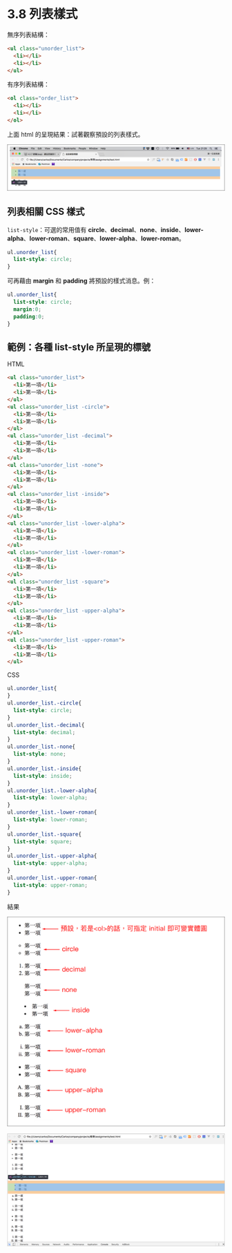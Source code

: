 # 3.8 列表樣式

無序列表結構：

```html
<ul class="unorder_list">
  <li></li>
  <li></li>
</ul>
```

有序列表結構：

```html
<ol class="order_list">
  <li></li>
  <li></li>
</ol>
```

上面 html 的呈現結果：試著觀察預設的列表樣式。

![](/assets/list_basic_style.png)

## 列表相關 CSS 樣式

`list-style`：可選的常用值有 **circle**、**decimal**、**none**、**inside**、**lower-alpha**、**lower-roman**、**square**、**lower-alpha**、**lower-roman**。

```css
ul.unorder_list{
  list-style: circle;
}
```

可再藉由 **margin** 和 **padding** 將預設的樣式消息。例：

```css
ul.unorder_list{
  list-style: circle;
  margin:0;
  padding:0;
}
```

## 範例：各種 list-style 所呈現的標號

HTML

```html
<ul class="unorder_list">
  <li>第一項</li>
  <li>第一項</li>
</ul>
<ul class="unorder_list -circle">
  <li>第一項</li>
  <li>第一項</li>
</ul>
<ul class="unorder_list -decimal">
  <li>第一項</li>
  <li>第一項</li>
</ul>
<ul class="unorder_list -none">
  <li>第一項</li>
  <li>第一項</li>
</ul>
<ul class="unorder_list -inside">
  <li>第一項</li>
  <li>第一項</li>
</ul>
<ul class="unorder_list -lower-alpha">
  <li>第一項</li>
  <li>第一項</li>
</ul>
<ul class="unorder_list -lower-roman">
  <li>第一項</li>
  <li>第一項</li>
</ul>
<ul class="unorder_list -square">
  <li>第一項</li>
  <li>第一項</li>
</ul>
<ul class="unorder_list -upper-alpha">
  <li>第一項</li>
  <li>第一項</li>
</ul>
<ul class="unorder_list -upper-roman">
  <li>第一項</li>
  <li>第一項</li>
</ul>
```

CSS

```css
ul.unorder_list{
}
ul.unorder_list.-circle{
  list-style: circle;
}
ul.unorder_list.-decimal{
  list-style: decimal;
}
ul.unorder_list.-none{
  list-style: none;
}
ul.unorder_list.-inside{
  list-style: inside;
}
ul.unorder_list.-lower-alpha{
  list-style: lower-alpha;
}
ul.unorder_list.-lower-roman{
  list-style: lower-roman;
}
ul.unorder_list.-square{
  list-style: square;
}
ul.unorder_list.-upper-alpha{
  list-style: upper-alpha;
}
ul.unorder_list.-upper-roman{
  list-style: upper-roman;
}
```

結果

![](/assets/list_basic2.png)

![](/assets/list_inside.png)


